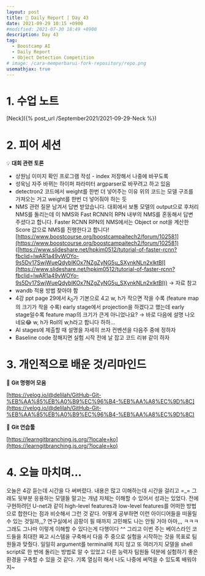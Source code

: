 ```yaml
---
layout: post
title: 📔 Daily Report | Day 43
date: 2021-09-29 10:15 +0900
#modified: 2021-07-30 18:49 +0900
description: Day 43
tag:
  - Boostcamp AI
  - Daily Report
  - Object Detection Competition
# image: /cara-memperbarui-fork-repository/repo.png
usemathjax: true
---
```


# 1. 수업 노트

[Neck]({% post_url /September2021/2021-09-29-Neck %})

# 2. 피어 세션

💡 **대회 관련 토론**

- 상원님
이미지 확인 프로그램 작성 - index 저장해서 나중에 바꾸도록
- 성욱님
자주 바뀌는 하이퍼 파라미터 argparser로 바꾸려고 하고 있음
- detectron2 코드에서 weight를 한번 더 넣어주는 이유
위의 코드는 모델 구조를 가져오는 거고 weight를 한번 더 넣어줘야 하는 듯
- NMS 관련 질문 남겨서 답변 받았습니다.
대회에서 보통 모델의 output으로 후처리 NMS를 돌리는데 이 NMS와 Fast RCNN의 RPN 내부의 NMS를 혼동해서 답변 주셨다고 합니다. Faster RCNN RPN의 NMS에서는 Object or not을 계산한 Score 값으로 NMS를 진행한다고 합니다!
[https://www.boostcourse.org/boostcampaitech2/forum/102581](https://www.boostcourse.org/boostcampaitech2/forum/102581)
([https://www.slideshare.net/hpkim0512/tutorial-of-faster-rcnn?fbclid=IwAR1a49vWOYo-9s5Dv17SwjWueQdybIKOx7NZgZyNG5u_SXynkNLn2xlktBI](https://www.slideshare.net/hpkim0512/tutorial-of-faster-rcnn?fbclid=IwAR1a49vWOYo-9s5Dv17SwjWueQdybIKOx7NZgZyNG5u_SXynkNLn2xlktBI)) → 자료 참고
- wandb 적용 방법 찾아야 함
- 4강 ppt page 29에서
$k_0$가 기본으로 4고 w, h가 작으면 작을 수록 (feature map의 크기가 작을 수록) early stage에서 projection을 하겠다고 했는데 early stage일수록 feature map의 크기가 큰게 아니었나요? 
→ 바로 다음에 설명 나오네요😂 w, h가 RoI의 w,h라고 합니다 하하...
- AI stages에 제출할 때 설명을 자세히 쓰자
컨벤션을 다음주 중에 정하자
- Baseline code 정해지면 실험 시작 전에 날 잡고 코드 리뷰 같이 하자

# 3. 개인적으로 배운 것/리마인드

🌿 **Git 명령어 모음**

[https://velog.io/@delilah/GitHub-Git-%EB%AA%85%EB%A0%B9%EC%96%B4-%EB%AA%A8%EC%9D%8C](https://velog.io/@delilah/GitHub-Git-%EB%AA%85%EB%A0%B9%EC%96%B4-%EB%AA%A8%EC%9D%8C)

🌿 **Git 연습툴**

[https://learngitbranching.js.org/?locale=ko](https://learngitbranching.js.org/?locale=ko)

# 4. 오늘 마치며...

오늘은 4강 듣는데 시간을 다 써버렸다. 내용은 많고 이해하는데 시간을 걸리고 =_= 그래도 뒷부분 응용하는 모델들 말고는 개념 자체는 이해할 수 있어서 성과는 있었다. 전에 구현하려던 U-net과 같이 high-level features과 low-level features를 어떠한 방법으로 합한다는 점과 비슷해서 그런 것 같다. 어떻게 공부하면 이런 아이디어들을 떠올릴 수 있는 것일까,,,? 연구실에서 곰팡이 필 때까지 고민해도 나는 안될 거야 아마,,, ㅋㅋㅋ 그래도 그나마 이렇게 이해할 수 있다는게 다행이다 ^^ 그리고 이번 주는 베이스라인 코드들을 최대한 짜고 시스템을 구축해서 다음 주 중으로 실험을 시작하는 것을 목표로 팀원들과 맞췄다. 일일히 argument를 terminal에 치지 않고 또 여러가지 모델을 shell script로 한 번에 돌리는 방법로 알 수 있었고 다른 능력자 팀원들 덕분에 실험하기 좋은 환경을 구축할 수 있을 것 같다. 기록 열심히 해서 나도 나중에 써먹을 수 있도록 배워야지~
